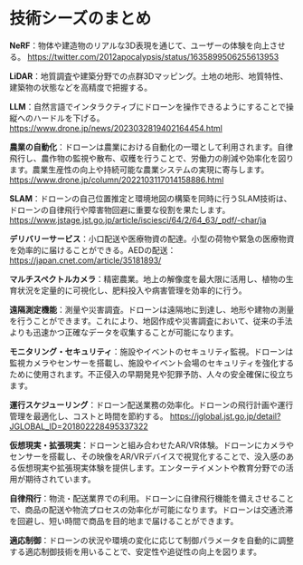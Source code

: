 # 技術シーズのまとめ

**NeRF**：物体や建造物のリアルな3D表現を通じて、ユーザーの体験を向上させる。
https://twitter.com/2012apocalypsis/status/1635899506255613953

**LiDAR**：地質調査や建築分野での点群3Dマッピング。土地の地形、地質特性、建築物の状態などを高精度で把握する。

**LLM**：自然言語でインタラクティブにドローンを操作できるようにすることで操縦へのハードルを下げる。
https://www.drone.jp/news/2023032819402164454.html

**農業の自動化**：ドローンは農業における自動化の一環として利用されます。自律飛行し、農作物の監視や散布、収穫を行うことで、労働力の削減や効率化を図ります。農業生産性の向上や持続可能な農業システムの実現に寄与します。
https://www.drone.jp/column/2022103117014158886.html

**SLAM**：ドローンの自己位置推定と環境地図の構築を同時に行うSLAM技術は、ドローンの自律飛行や障害物回避に重要な役割を果たします。
https://www.jstage.jst.go.jp/article/isciesci/64/2/64_63/_pdf/-char/ja

**デリバリーサービス**：小口配送や医療物資の配達。小型の荷物や緊急の医療物資を効率的に届けることができる。AEDの配送：https://japan.cnet.com/article/35181893/

**マルチスペクトルカメラ**：精密農業。地上の解像度を最大限に活用し、植物の生育状況を定量的に可視化し、肥料投入や病害管理を効率的に行う。

**遠隔測定機能**：測量や災害調査。ドローンは遠隔地に到達し、地形や建物の測量を行うことができます。これにより、地図作成や災害調査において、従来の手法よりも迅速かつ正確なデータを収集することが可能になります。

**モニタリング・セキュリティ**：施設やイベントのセキュリティ監視。ドローンは監視カメラやセンサーを搭載し、施設やイベント会場のセキュリティを強化するために使用されます。不正侵入の早期発見や犯罪予防、人々の安全確保に役立ちます。

**運行スケジューリング**：ドローン配送業務の効率化。ドローンの飛行計画や運行管理を最適化し、コストと時間を節約する。
https://jglobal.jst.go.jp/detail?JGLOBAL_ID=201802228495337322

**仮想現実・拡張現実**：ドローンと組み合わせたAR/VR体験。ドローンにカメラやセンサーを搭載し、その映像をAR/VRデバイスで視覚化することで、没入感のある仮想現実や拡張現実体験を提供します。エンターテイメントや教育分野での活用が期待されています。

**自律飛行**：物流・配送業界での利用。ドローンに自律飛行機能を備えさせることで、商品の配送や物流プロセスの効率化が可能になります。ドローンは交通渋滞を回避し、短い時間で商品を目的地まで届けることができます。

**適応制御**：ドローンの状況や環境の変化に応じて制御パラメータを自動的に調整する適応制御技術を用いることで、安定性や追従性の向上を図ります。
